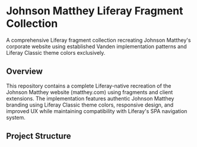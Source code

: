 # Johnson Matthey Liferay Fragment Collection

A comprehensive Liferay fragment collection recreating Johnson Matthey's corporate website using established Vanden implementation patterns and Liferay Classic theme colors exclusively.

## Overview

This repository contains a complete Liferay-native recreation of the Johnson Matthey website (matthey.com) using fragments and client extensions. The implementation features authentic Johnson Matthey branding using Liferay Classic theme colors, responsive design, and improved UX while maintaining compatibility with Liferay's SPA navigation system.

## Project Structure

